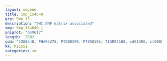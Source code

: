 ```yaml
---
layout: smgene
title: Smp_154640
grp: Smp_15
description: "SWI:SNF matrix associated"
smp: Smp_154640.1
uniprot: "G4V6I7"
length:  2982
cdd: "COG5648, PHA03378, PTZ00199, PTZ00395, TIGR02168, cd01390, cl00082, cl20283, pfam00505, pfam04959, pfam09770, smart00398, smart00818"
kk: K11651
categories: sm
---
```

